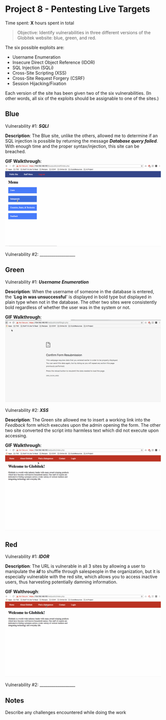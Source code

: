 # Project 8 - Pentesting Live Targets

Time spent: **X** hours spent in total

> Objective: Identify vulnerabilities in three different versions of the Globitek website: blue, green, and red.

The six possible exploits are:
* Username Enumeration
* Insecure Direct Object Reference (IDOR)
* SQL Injection (SQLi)
* Cross-Site Scripting (XSS)
* Cross-Site Request Forgery (CSRF)
* Session Hijacking/Fixation

Each version of the site has been given two of the six vulnerabilities. (In other words, all six of the exploits should be assignable to one of the sites.)

## Blue

Vulnerability #1: **_SQLI_**

**Description**: The Blue site, unlike the others, allowed me to determine if an SQL injection is possible by returning the message **_Database query failed_**. With enough time and the proper syntax/injection, this site can be breached.

**GIF Walkthrough**:
![](https://github.com/neltoms/cybersecurity/blob/master/Week_8/GIF/SQLI.gif)

Vulnerability #2: __________________


## Green

Vulnerability #1: **_Username Enumeration_**

**Description**: When the username of someone in the database is entered, the '**Log in was unsuccessful**' is displayed in bold type but displayed in plain type when not in the database. The other two sites were consistently bold regardless of whether the user was in the system or not.

**GIF Walkthrough**:
![](https://github.com/neltoms/cybersecurity/blob/master/Week_8/GIF/username_enum.gif)

Vulnerability #2: **_XSS_**

**Description**: The Green site allowed me to insert a working link into the _Feedback_ form which executes upon the admin opening the form. The other two site converted the script into harmless text which did not execute upon accessing.

**GIF Walkthrough**:
![](https://github.com/neltoms/cybersecurity/blob/master/Week_8/GIF/XSS.gif)


## Red

Vulnerability #1: **_IDOR_**

**Description**: The URL is vulnerable in all 3 sites by allowing a user to manipulate the **_id_** to shuffle through salespeople in the organization, but it is especially vulnerable with the red site, which allows you to access inactive users, thus harvesting potentially damning information.

**GIF Walthrough**:
![](https://github.com/neltoms/cybersecurity/blob/master/Week_8/GIF/IDOR.gif)

Vulnerability #2: __________________


## Notes

Describe any challenges encountered while doing the work


